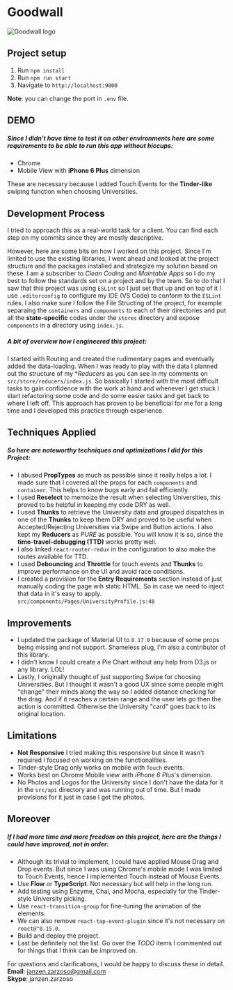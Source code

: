 # Goodwall
![Goodwall logo](https://www.goodwall.org/dist/images/favicons/mstile-70x70.png "Goodwall")

## Project setup
1. Run `npm install`
2. Run `npm run start`
3. Navigate to `http://localhost:9000`

**Note**: you can change the port in `.env` file.

## DEMO
##### Since I didn't have time to test it on other environments here are some requirements to be able to run this app without hiccups:
* Chrome
* Mobile View with **iPhone 6 Plus** dimension

These are necessary because I added Touch Events for the **Tinder-like** swiping function when choosing Universities.

## Development Process
I tried to approach this as a real-world task for a client. You can find each step on my commits since they are mostly descriptive.

However, here are some bits on how I worked on this project. Since I'm limited to use the existing libraries, I went ahead and looked at the project structure and the packages installed and strategize my solution based on these. I am a subscriber to *Clean Coding* and *Maintable Apps* so I do my best to follow the standards set on a project and by the team. So to do that I saw that this project was using `ESLint` so I just set that up and on top of it I use `.editorconfig` to configure my IDE (VS Code) to conform to the `ESLint` rules. I also make sure I follow the File Structing of the project, for example separaing the `containers` and `components` to each of their directories and put all the **state-specific** codes under the `stores` directory and expose `components` in a directory using `index.js`.

##### A bit of overview how I engineered this project:
I started with Routing and created the rudimentary pages and eventually added the data-loading. When I was ready to play with the data I planned out the structure of my **Reducers* as you can see in my comments on `src/store/reducers/index.js`. So basically I started with the most difficult tasks to gain confidence with the work at hand and whenever I get stuck I start refactoring some code and do some easier tasks and get back to where I left off. This approach has proven to be beneficial for me for a long time and I developed this practice through experience.

## Techniques Applied
##### So here are noteworthy techniques and optimizations I did for this Project:
* I abused **PropTypes** as much as possible since it really helps a lot. I made sure that I covered all the props for each `components` and `container`. This helps to know bugs early and fail efficiently.  
* I used **Reselect** to memoize the result when selecting Universities, this proved to be helpful in keeping my code DRY as well.  
* I used **Thunks** to retrieve the University data and grouped dispatches in one of the **Thunks** to keep them DRY and proved to be useful when Accepted/Rejecting Universities via Swipe and Button actions. I also kept my **Reducers** as *PURE* as possible. You will know it is so, since the **time-travel-debugging (TTD)** works pretty well.  
* I also linked `react-router-redux` in the configuration to also make the routes available for TTD.  
* I used **Debouncing** and **Throttle** for touch events and **Thunks** to improve performance on the UI and avoid race conditions.  
* I created a provision for the **Entry Requirements** section instead of just manually coding the page wih static HTML. So in case we need to inject that data in it's easy to apply. `src/components/Pages/UniversityProfile.js:48`  

## Improvements
* I updated the package of Material UI to `0.17.0` because of some props being missing and not support. Shameless plug, I'm also a contributor of this library.
* I didn't know I could create a Pie Chart without any help from D3.js or any library. LOL!
* Lastly, I originally thought of just supporting Swipe for choosing Universities. But I thought it wasn't a good UX since some people might "change" their minds along the way so I added distance checking for the drag. And if it reaches a certain range and the user lets go then the action is committed. Otherwise the University "card" goes back to its original location.

## Limitations
* **Not Responsive** I tried making this responsive but since it wasn't required I focused on working on the functionalities.
* Tinder-style Drag only works on mobile with `Touch` events.
* Works best on Chrome Mobile view with *iPhone 6 Plus*'s dimension.
* No Photos and Logos for the University since I don't have the data for it in the `src/api` directory and was running out of time. But I made provisions for it just in case I get the photos.

## Moreover
##### If I had more time and more freedom on this project, here are the things I could have improved, not in order:  
* Although its trivial to implement, I could have applied Mouse Drag and Drop events. But since I was using Chrome's mobile mode I was limited to Touch Events, hence I implemented Touch instead of Mouse Events.  
* Use **Flow** or **TypeScript**. Not necessary but will help in the long run.  
* Add testing using Enzyme, Chai, and Mocha, especially for the Tinder-style University picking.  
* Use `react-transition-group` for fine-tuning the animation of the elements.  
* We can also remove `react-tap-event-plugin` since it's not necessary on `react@^0.15.0`.  
* Build and deploy the project.  
* Last be definitely not the list. Go over the *TODO* items I commented out for things that I think can be improved on.  

For questions and clarifications, I would be happy to discuss these in detail.  
**Email**: janzen.zarzoso@gmail.com  
**Skype**: janzen.zarzoso
